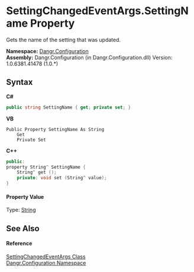 # SettingChangedEventArgs.SettingName Property 
 

Gets the name of the setting that was updated.

**Namespace:**&nbsp;<a href="N_Dangr_Configuration">Dangr.Configuration</a><br />**Assembly:**&nbsp;Dangr.Configuration (in Dangr.Configuration.dll) Version: 1.0.6381.41478 (1.0.*)

## Syntax

**C#**<br />
``` C#
public string SettingName { get; private set; }
```

**VB**<br />
``` VB
Public Property SettingName As String
	Get
	Private Set
```

**C++**<br />
``` C++
public:
property String^ SettingName {
	String^ get ();
	private: void set (String^ value);
}
```


#### Property Value
Type: <a href="http://msdn2.microsoft.com/en-us/library/s1wwdcbf" target="_blank">String</a>

## See Also


#### Reference
<a href="T_Dangr_Configuration_SettingChangedEventArgs">SettingChangedEventArgs Class</a><br /><a href="N_Dangr_Configuration">Dangr.Configuration Namespace</a><br />